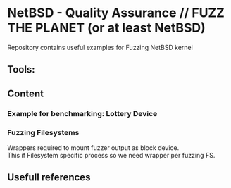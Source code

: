 # NetBSD - Quality Assurance // FUZZ THE PLANET (or at least NetBSD)
Repository contains useful examples for Fuzzing NetBSD kernel

## Tools:

## Content

### Example for benchmarking: Lottery Device


### Fuzzing Filesystems
Wrappers required to mount fuzzer output as block device.    
This if Filesystem specific process so we need wrapper per fuzzing FS.

## Usefull references


